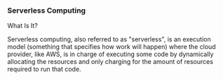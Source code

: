 ### Serverless Computing

What Is It?

Serverless computing, also referred to as "serverless", is an execution model (something that specifies how work will happen)
where the cloud provider, like AWS, is in charge of executing some code by dynamically allocating the resources and only
charging for the amount of resources required to run that code. 

